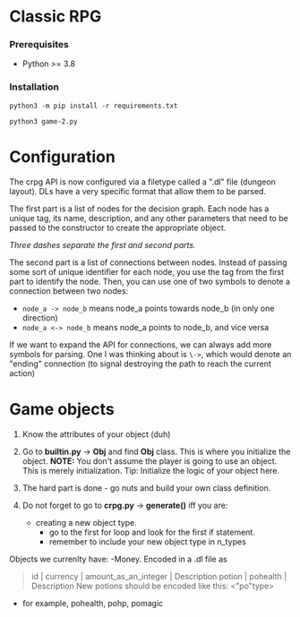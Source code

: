 # Classic RPG

### Prerequisites

* Python >= 3.8


### Installation

`python3 -m pip install -r requirements.txt`

`python3 game-2.py`


# Configuration

The crpg API is now configured via a filetype called a 
".dl" file (dungeon layout). DLs have a very specific format
that allow them to be parsed. 

The first part is a list of nodes for the decision graph. Each 
node has a unique tag, its name, description, and
any other parameters that need to be passed to the constructor 
to create the appropriate object.

*Three dashes separate the first and second parts.*

The second part is a list of connections between nodes. Instead of
passing some sort of unique identifier for each node, you use the 
tag from the first part to identify the node. Then, you can use one 
of two symbols to denote a connection between two nodes:

- `node_a -> node_b` means node_a points towards node_b (in only one direction)
- `node_a <-> node_b` means node_a points to node_b, and vice versa

If we want to expand the API for connections, we can always add more symbols
for parsing. One I was thinking about is `\->`, which would denote an
"ending" connection (to signal destroying the path to reach the current action)

# Game objects

1) Know the attributes of your object (duh)

2) Go to **builtin.py** -> **Obj** and find **Obj** class. This is where you initialize the object. **NOTE:** You don't assume the player is going to use an object. This is merely initialization. Tip: Initialize the logic of your object here. 

3) The hard part is done - go nuts and build your own class definition.

4) Do not forget to go to **crpg.py** -> **generate()** iff you are:
    - creating a new object type. 
        - go to the first for loop and look for the first if statement. 
        - remember to include your new object type in n_types

Objects we currenlty have:
-Money. Encoded in a .dl file as 
> id | currency | amount_as_an_integer | Description
> potion | pohealth | Description
New potions should be encoded like this: <"po"type>
- for example, pohealth, pohp, pomagic